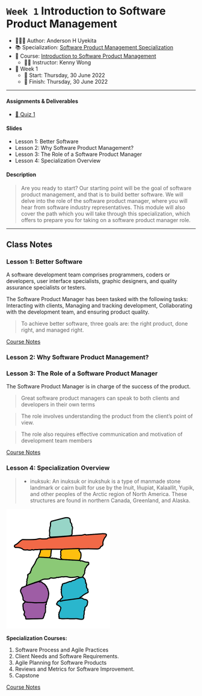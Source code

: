 `Week 1` Introduction to Software Product Management
================

-   👨🏻‍💻 Author: Anderson H Uyekita
-   📚 Specialization:
    <a href="https://www.coursera.org/specializations/product-management"
    target="_blank" rel="noopener">Software Product Management
    Specialization</a>
-   📖 Course: <a
    href="https://www.coursera.org/learn/introduction-to-software-product-management"
    target="_blank" rel="noopener">Introduction to Software Product
    Management</a>
    -   🧑‍🏫 Instructor: Kenny Wong
-   📆 Week 1
    -   🚦 Start: Thursday, 30 June 2022
    -   🏁 Finish: Thursday, 30 June 2022

------------------------------------------------------------------------

#### Assignments & Deliverables

-   [📝 Quiz 1](./quiz-1_introduction-to-software-product-management.md)

#### Slides

-   Lesson 1: Better Software
-   Lesson 2: Why Software Product Management?
-   Lesson 3: The Role of a Software Product Manager
-   Lesson 4: Specialization Overview

#### Description

> Are you ready to start? Our starting point will be the goal of
> software product management, and that is to build better software. We
> will delve into the role of the software product manager, where you
> will hear from software industry representatives. This module will
> also cover the path which you will take through this specialization,
> which offers to prepare you for taking on a software product manager
> role.

------------------------------------------------------------------------

## Class Notes

### Lesson 1: Better Software

A software development team comprises programmers, coders or developers,
user interface specialists, graphic designers, and quality assurance
specialists or testers.

The Software Product Manager has been tasked with the following tasks:
Interacting with clients, Managing and tracking development,
Collaborating with the development team, and ensuring product quality.

> To achieve better software, three goals are: the right product, done
> right, and managed right.

[Course
Notes](https://github.com/AndersonUyekita/introduction-to-software-product-management/blob/main/resources/c1-course-notes-introduction-to-software-product-management.pdf)

### Lesson 2: Why Software Product Management?

### Lesson 3: The Role of a Software Product Manager

The Software Product Manager is in charge of the success of the product.

> Great software product managers can speak to both clients and
> developers in their own terms

> The role involves understanding the product from the client’s point of
> view.

> The role also requires effective communication and motivation of
> development team members

[Course
Notes](https://github.com/AndersonUyekita/introduction-to-software-product-management/blob/main/resources/c1-course-notes-introduction-to-software-product-management.pdf)

### Lesson 4: Specialization Overview

> -   inuksuk: An inuksuk or inukshuk is a type of manmade stone
>     landmark or cairn built for use by the Inuit, Iñupiat, Kalaallit,
>     Yupik, and other peoples of the Arctic region of North America.
>     These structures are found in northern Canada, Greenland, and
>     Alaska.

![inuksuk](./figures/figure_1.png)

**Specialization Courses:**

1.  Software Process and Agile Practices
2.  Client Needs and Software Requirements.
3.  Agile Planning for Software Products
4.  Reviews and Metrics for Software Improvement.
5.  Capstone

[Course
Notes](https://github.com/AndersonUyekita/introduction-to-software-product-management/blob/main/resources/c1-course-notes-introduction-to-software-product-management.pdf)
